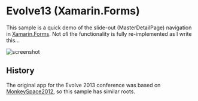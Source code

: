 Evolve13 (Xamarin.Forms)
=========

This sample is a quick demo of the slide-out (MasterDetailPage) navigation in [Xamarin.Forms](http://xamarin.com/forms). Not *all* the functionality is fully re-implemented as I write this...

![screenshot](https://github.com/conceptdev/xamarin-forms-samples/raw/master/Evolve13/Screenshots/ios-all.png "iOS")


History
------

The original app for the Evolve 2013 conference was based on [MonkeySpace2012](https://github.com/conceptdev/MonkeySpace/), so this sample has similar roots.